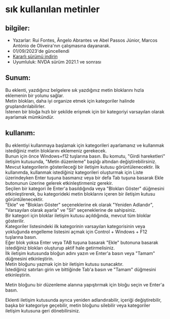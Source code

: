 # sık kullanılan metinler #


## bilgiler:
* Yazarlar: Rui Fontes, Ângelo Abrantes ve Abel Passos Júnior, Marcos António de Oliveira'nın çalışmasına dayanarak.
* 01/09/2023'de güncellendi
* [Kararlı sürümü indirin][1]
* Uyumluluk: NVDA sürüm 2021.1 ve sonrası


## Sunum:
Bu eklenti, yazdığınız belgelere sık yazdığınız metin bloklarını hızla eklemenin bir yolunu sağlar.  
Metin blokları, daha iyi organize etmek için kategoriler halinde gruplandırılabilirler.  
İstenen bir bloğa hızlı bir şekilde erişmek için bir kategoriyi varsayılan olarak ayarlamak mümkündür.  


## kullanım:
Bu eklentiyi kullanmaya başlamak için kategorileri ayarlamanız ve kullanmak istediğiniz metin bloklarını eklemeniz gerekecek.  
Bunun için önce Windows+f12 tuşlarına basın. Bu komutu, "Girdi hareketleri" iletişim kutusunda,  "Metin düzenleme" başlığı altından değiştirebilirsiniz.  
Mevcut kategorilerin gösterileceği bir iletişim kutusu görüntülenecektir. İlk kullanımda, kullanmak istediğiniz kategorileri oluşturmak için Liste üzerindeyken Enter tuşuna basmanız veya bir defa Tab tuşuna basarak Ekle butonunun üzerine gelerek etkinleştirmeniz gerekir.  
Seçilen bir kategori ile Enter'a basıldığında veya "Blokları Göster" düğmesini etkinleştirerek, bu kategorideki metin bloklarını içeren bir iletişim kutusu görüntülenecektir.  
"Ekle" ve "Blokları Göster" seçeneklerine ek olarak "Yeniden Adlandır", "Varsayılan olarak ayarla" ve "Sil" seçeneklerine de sahipsiniz.  
Bir kategori için bloklar iletişim kutusu açıldığında, mevcut tüm bloklar gösterilir.  
Kategoriler listesindeki ilk kategorinin varsayılan kategorisinin veya yokluğunda engelleme listesini açmak için Control + Windows + F12 tuşlarına basın.  
Eğer blok yoksa Enter veya TAB tuşuna basarak "Ekle" butonuna basarak istediğiniz blokları oluşturup aktif hale getirmelisiniz.  
İlk iletişim kutusunda bloğun adını yazın ve Enter'a basın veya "Tamam" düğmesini etkinleştirin.  
Metin bloğunu yazmak için bir iletişim kutusu sunacaktır.  
İstediğiniz satırları girin ve bittiğinde Tab'a basın ve "Tamam" düğmesini etkinleştirin.  

Metin bloğunu bir düzenleme alanına yapıştırmak için bloğu seçin ve Enter'a basın.  

Eklenti iletişim kutusunda ayrıca yeniden adlandırabilir, içeriği değiştirebilir, başka bir kategoriye geçebilir, metin bloğunu silebilir veya kategoriler iletişim kutusuna geri dönebilirsiniz.  


[1]: https://github.com/ruifontes/frequentText/releases/download/2023.09.01/frequentText-2023.09.01.nvda-addon
